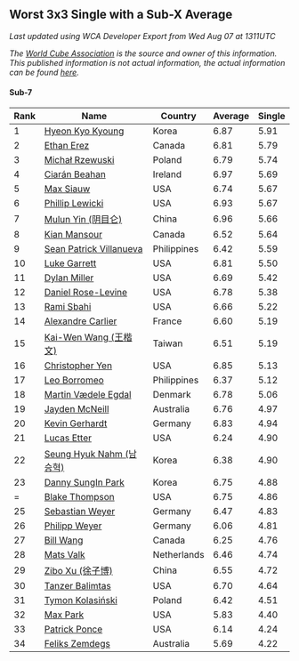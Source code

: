 ## Worst 3x3 Single with a Sub-X Average

*Last updated using WCA Developer Export from Wed Aug 07 at 1311UTC*

*The [World Cube Association](https://www.worldcubeassociation.org) is the source and owner of this information. This published information is not actual information, the actual information can be found [here](https://www.worldcubeassociation.org/results).*

#### Sub-7

|Rank|Name|Country|Average|Single|  
|--|--|--|--|--|  
|1|[Hyeon Kyo Kyoung](https://www.worldcubeassociation.org/persons/2013KYOU01)|Korea|6.87|5.91|  
|2|[Ethan Erez](https://www.worldcubeassociation.org/persons/2017EREZ01)|Canada|6.81|5.79|  
|3|[Michał Rzewuski](https://www.worldcubeassociation.org/persons/2014RZEW01)|Poland|6.79|5.74|  
|4|[Ciarán Beahan](https://www.worldcubeassociation.org/persons/2012BEAH01)|Ireland|6.97|5.69|  
|5|[Max Siauw](https://www.worldcubeassociation.org/persons/2017SIAU02)|USA|6.74|5.67|  
|6|[Phillip Lewicki](https://www.worldcubeassociation.org/persons/2012LEWI01)|USA|6.93|5.67|  
|7|[Mulun Yin (阴目仑)](https://www.worldcubeassociation.org/persons/2009YINM01)|China|6.96|5.66|  
|8|[Kian Mansour](https://www.worldcubeassociation.org/persons/2015MANS03)|Canada|6.52|5.64|  
|9|[Sean Patrick Villanueva](https://www.worldcubeassociation.org/persons/2017VILL41)|Philippines|6.42|5.59|  
|10|[Luke Garrett](https://www.worldcubeassociation.org/persons/2017GARR05)|USA|6.81|5.50|  
|11|[Dylan Miller](https://www.worldcubeassociation.org/persons/2015MILL01)|USA|6.69|5.42|  
|12|[Daniel Rose-Levine](https://www.worldcubeassociation.org/persons/2015ROSE01)|USA|6.78|5.38|  
|13|[Rami Sbahi](https://www.worldcubeassociation.org/persons/2011SBAH01)|USA|6.66|5.22|  
|14|[Alexandre Carlier](https://www.worldcubeassociation.org/persons/2012CARL03)|France|6.60|5.19|  
|15|[Kai-Wen Wang (王楷文)](https://www.worldcubeassociation.org/persons/2015WANG09)|Taiwan|6.51|5.19|  
|16|[Christopher Yen](https://www.worldcubeassociation.org/persons/2016YENC01)|USA|6.85|5.13|  
|17|[Leo Borromeo](https://www.worldcubeassociation.org/persons/2015BORR01)|Philippines|6.37|5.12|  
|18|[Martin Vædele Egdal](https://www.worldcubeassociation.org/persons/2013EGDA02)|Denmark|6.78|5.06|  
|19|[Jayden McNeill](https://www.worldcubeassociation.org/persons/2012MCNE01)|Australia|6.76|4.97|  
|20|[Kevin Gerhardt](https://www.worldcubeassociation.org/persons/2013GERH01)|Germany|6.83|4.94|  
|21|[Lucas Etter](https://www.worldcubeassociation.org/persons/2011ETTE01)|USA|6.24|4.90|  
|22|[Seung Hyuk Nahm (남승혁)](https://www.worldcubeassociation.org/persons/2013NAHM01)|Korea|6.38|4.90|  
|23|[Danny SungIn Park](https://www.worldcubeassociation.org/persons/2015PARK13)|Korea|6.75|4.88|  
|=|[Blake Thompson](https://www.worldcubeassociation.org/persons/2010THOM03)|USA|6.75|4.86|  
|25|[Sebastian Weyer](https://www.worldcubeassociation.org/persons/2010WEYE02)|Germany|6.47|4.83|  
|26|[Philipp Weyer](https://www.worldcubeassociation.org/persons/2010WEYE01)|Germany|6.06|4.81|  
|27|[Bill Wang](https://www.worldcubeassociation.org/persons/2010WANG68)|Canada|6.25|4.76|  
|28|[Mats Valk](https://www.worldcubeassociation.org/persons/2007VALK01)|Netherlands|6.46|4.74|  
|29|[Zibo Xu (徐子博)](https://www.worldcubeassociation.org/persons/2014XUZI01)|China|6.55|4.72|  
|30|[Tanzer Balimtas](https://www.worldcubeassociation.org/persons/2013BALI01)|USA|6.70|4.64|  
|31|[Tymon Kolasiński](https://www.worldcubeassociation.org/persons/2016KOLA02)|Poland|6.42|4.51|  
|32|[Max Park](https://www.worldcubeassociation.org/persons/2012PARK03)|USA|5.83|4.40|  
|33|[Patrick Ponce](https://www.worldcubeassociation.org/persons/2012PONC02)|USA|6.14|4.24|  
|34|[Feliks Zemdegs](https://www.worldcubeassociation.org/persons/2009ZEMD01)|Australia|5.69|4.22|  
